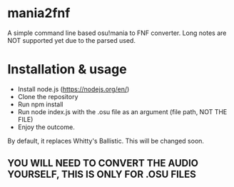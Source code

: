 # mania2fnf
A simple command line based osu!mania to FNF converter.
Long notes are NOT supported yet due to the parsed used.

# Installation & usage
- Install node.js (https://nodejs.org/en/)
- Clone the repository
- Run npm install
- Run node index.js with the .osu file as an argument (file path, NOT THE FILE)
- Enjoy the outcome.

By default, it replaces Whitty's Ballistic. This will be changed soon.

## YOU WILL NEED TO CONVERT THE AUDIO YOURSELF, THIS IS ONLY FOR .OSU FILES
